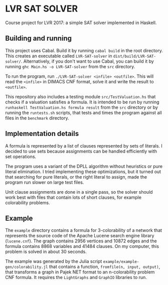 # LVR SAT SOLVER

Course project for LVR 2017: a simple SAT solver implemented in Haskell.

## Building and running

This project uses Cabal. Build it by running `cabal build` in the root
directory. This creates an executable called `LVR-SAT-solver` in
`dist/build/LVR-SAT-solver/`. Alternatively, if you don't want to use Cabal, you
can build it by running `ghc Main.hs -o LVR-SAT-solver` from the `src`
directory.

To run the program, run `./LVR-SAT-solver <infile> <outfile>`. This will read
the `<infile>` in DIMACS CNF format, solve it and write the result to
`<outfile>`.

This repository also includes a testing module `src/TestValuation.hs` that
checks if a valuation satisfies a formula. It is intended to be run by running
`runhaskell TestValuation.hs formula result` from the `src` directory or by
running the `runtests.sh` scripts, that tests and times the program against all
files in the `benchmark` directory.

## Implementation details

A formula is represented by a list of clauses represented by sets of literals. I
decided to use sets because assignments can be handled efficiently with set
operations.

The program uses a variant of the DPLL algorithm without heuristics or pure
literal elimination. I tried implementing these optimizations, but it turned out
that searching for pure literals, or the right literal to assign, made the
program run slower on large test files.

Unit clause assignments are done in a single pass, so the solver should work
best with files that contain lots of short clauses, for example colorability
problems.

## Example

The `example` directory contains a formula for 3-colorability of a network that
represents the source code of the Apache Lucene search engine library
(`lucene.cnf`). The graph contains 2956 vertices and 10872 edges and the formula
contains 8868 variables and 41484 clauses. On my computer, this problem is
solved in about 30 seconds.

The example was generated by the Julia script
`example/example-gen/colorability.jl` that contains a function, `fromfile(n,
input, output)`, that transforms a graph in Pajek NET format to an
n-colorability problem CNF formula. It requires the `LightGraphs` and `GraphIO`
libraries to run.
